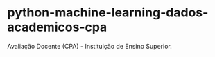 # python-machine-learning-dados-academicos-cpa
Avaliação Docente (CPA) - Instituição de Ensino Superior. 
